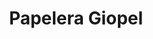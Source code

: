 ---
title: "Papelera Giopel"
url: /ciudad-autonoma-de-buenos-aires/papelera-giopel/
shop: material de oficina
---